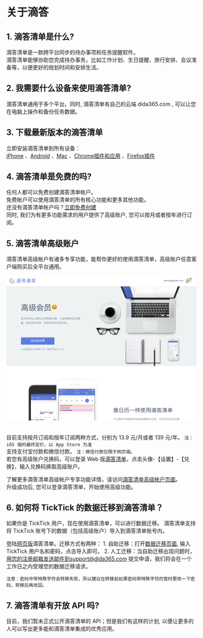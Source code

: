 # 关于滴答

## 1.  滴答清单是什么?

滴答清单是一款跨平台同步的待办事项和任务提醒软件。 <br >滴答清单能够协助您完成待办事务，比如工作计划、生日提醒、旅行安排、会议准备等，以便更好的规划时间和安排生活。

## 2.  我需要什么设备来使用滴答清单?

滴答清单通用于多个平台。同时, 滴答清单有自己的云端 dida365.com , 可以让您在电脑上操作和备份任务数据。

## 3. 下载最新版本的滴答清单

立即安装滴答清单到所有设备： <br >[iPhone](https://itunes.apple.com/cn/app/di-da-qing-dan-dai-ban-shi/id626144601?mt=8) 、[Android](https://www.dida365.com/static/getApp/download?type=apk) 、[Mac](https://dida365.com/static/getApp/download?type=mac) 、[Chrome插件和应用](http://www.dida365.com/about/crxDownload) 、[Firefox插件](https://addons.mozilla.org/zh-CN/firefox/addon/滴答清单/)

## 4.  滴答清单是免费的吗?

任何人都可以免费创建滴答清单帐户。 <br >免费帐户可以使用滴答清单的所有核心功能和更多其他功能。 <br >还没有滴答清单帐户吗？[立即免费创建](https://dida365.com/signup) <br >同时, 我们为有更多功能需求的用户提供了高级账户, 您可以按月或者按年进行订阅。

## 5.  滴答清单高级账户

滴答清单高级帐户有诸多专享功能，能帮你更好的使用滴答清单，高级账户任意客户端购买后全平台通用。

![didapremium](../images/getstarted/didapermium.png)

<br >目前支持按月订阅和按年订阅两种方式，分别为 13.9 元/月或者 139 元/年。
`注：iOS 端的最终定价，以 App Store 为准` <br >支持支付宝付款和微信付款。
`注：微信付款仅限于网页端。` <br >若您有高级账户兑换码，可以登录 Web 版[滴答清单](https://dida365.com/)，点击头像-【设置】-【兑换】，输入兑换码换取高级账户。

了解更多滴答清单高级帐户专享功能详情，请访问[滴答清单高级帐户页面](https://www.dida365.com/about/upgrade)。 <br >升级成功后, 您可以登录滴答清单，开始使用高级功能。

## 6.  如何将 TickTick 的数据迁移到滴答清单？

如果你是 TickTick 用户，现在使用滴答清单，可以进行数据迁移。 滴答清单支持将 TickTick 账号下的数据（包括高级账户）导入到滴答清单账号内。

登陆[网页版](https://dida365.com/)滴答清单。迁移方式有两种： 1. 自助迁移：打开[数据迁移页面](http://dida365.com/import/#ticktick), 输入 TickTick 用户名和密码，点击导入即可。 2. 人工迁移：当自助迁移出现问题时，用您的注册邮箱发送邮件到support@dida365.com 提交申请，我们将会在一个工作日之内受理您的数据迁移请求。

`注意：密码中带特殊字符会转移失败，所以建议在转移前如果密码带特殊字符的暂时更改一下密码，转移后再改回。`

## 7.  滴答清单有开放 API 吗?

目前，我们暂未正式公开滴答清单的 API；但是我们有这样的计划, 以便让更多的人可以写出更多能和滴答清单集成的优秀应用。

